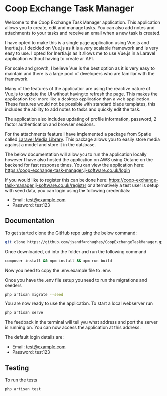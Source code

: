 # Coop Exchange Task Manager

Welcome to the Coop Exchange Task Manager application. This application allows you to create, edit and manage tasks. You can also add notes and attachments to your tasks and receive an email when a new task is created.

I have opted to make this is a single page application using Vue.js and Inertia.js. I decided on Vue.js as it is a very scalable framework and is very easy to use. I opted for Inertia.js as it allows me to use Vue.js in a Laravel application without having to create an API.

For scale and growth, I believe Vue is the best option as it is very easy to maintain and there is a large pool of developers who are familiar with the framework.

Many of the features of the application are using the reactive nature of Vue.js to update the UI without having to refresh the page. This makes the application feel more like a desktop application than a web application. These features would not be possible with standard blade templates, this includes the ability to add notes to tasks and quickly edit the task.

The application also includes updating of profile information, password, 2 factor authentication and browser sessions.

For the attachments feature I have implemented a package from Spatie called [Laravel Media Library](https://spatie.be/docs/laravel-medialibrary/v11/introduction). This package allows you to easily store media against a model and store it in the database.

The below documentation will allow you to run the application locally however I have also hosted the application on AWS using Octane on the backend for fast response times. 
You can view the application here: https://coop-exchange-task-manager.jj-software.co.uk/login

If you would like to register this can be done here: https://coop-exchange-task-manager.jj-software.co.uk/register or alternatively a test user is setup with seed data, you can login using the following credentials:

- Email: test@example.com
- Password: test123


## Documentation

To get started clone the GitHub repo using the below command:

``` bash
git clone https://github.com/jsandfordhughes/CoopExchangeTaskManager.git
```

Once downloaded, cd into the folder and run the following command

``` bash
composer install && npm install && npm run build
```

Now you need to copy the .env.example file to .env.

Once you have the .env file setup you need to run the migrations and seeders

``` bash
php artisan migrate --seed
```

You are now ready to use the application. To start a local webserver run

``` bash
php artisan serve
```

The feedback in the terminal will tell you what address and port the server is running on. You can now access the application at this address.

The default login details are: 
- Email: test@example.com
- Password: test123

## Testing

To run the tests

``` bash
php artisan test
```
